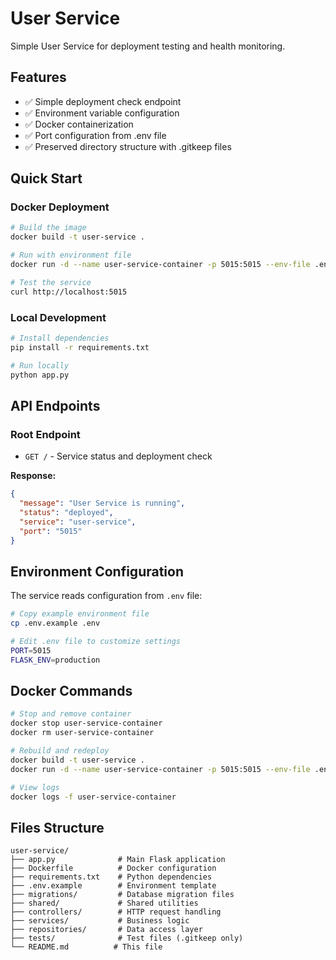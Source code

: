 # User Service

Simple User Service for deployment testing and health monitoring.

## Features
- ✅ Simple deployment check endpoint
- ✅ Environment variable configuration
- ✅ Docker containerization
- ✅ Port configuration from .env file
- ✅ Preserved directory structure with .gitkeep files

## Quick Start

### Docker Deployment
```bash
# Build the image
docker build -t user-service .

# Run with environment file
docker run -d --name user-service-container -p 5015:5015 --env-file .env user-service

# Test the service
curl http://localhost:5015
```

### Local Development
```bash
# Install dependencies
pip install -r requirements.txt

# Run locally
python app.py
```

## API Endpoints

### Root Endpoint
- `GET /` - Service status and deployment check

**Response:**
```json
{
  "message": "User Service is running",
  "status": "deployed",
  "service": "user-service",
  "port": "5015"
}
```

## Environment Configuration

The service reads configuration from `.env` file:

```bash
# Copy example environment file
cp .env.example .env

# Edit .env file to customize settings
PORT=5015
FLASK_ENV=production
```

## Docker Commands

```bash
# Stop and remove container
docker stop user-service-container
docker rm user-service-container

# Rebuild and redeploy
docker build -t user-service .
docker run -d --name user-service-container -p 5015:5015 --env-file .env user-service

# View logs
docker logs -f user-service-container
```

## Files Structure
```
user-service/
├── app.py              # Main Flask application
├── Dockerfile          # Docker configuration
├── requirements.txt    # Python dependencies
├── .env.example        # Environment template
├── migrations/         # Database migration files
├── shared/             # Shared utilities
├── controllers/        # HTTP request handling
├── services/           # Business logic
├── repositories/       # Data access layer
├── tests/              # Test files (.gitkeep only)
└── README.md          # This file
```
